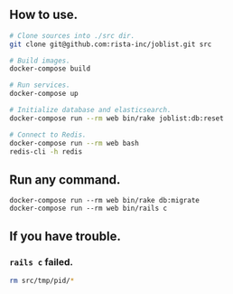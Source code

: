 ## How to use.

``` sh
# Clone sources into ./src dir.
git clone git@github.com:rista-inc/joblist.git src

# Build images.
docker-compose build

# Run services.
docker-compose up

# Initialize database and elasticsearch.
docker-compose run --rm web bin/rake joblist:db:reset

# Connect to Redis.
docker-compose run --rm web bash
redis-cli -h redis
```

## Run any command.

```
docker-compose run --rm web bin/rake db:migrate
docker-compose run --rm web bin/rails c
```

## If you have trouble.

### `rails c` failed.

``` sh
rm src/tmp/pid/*
```


